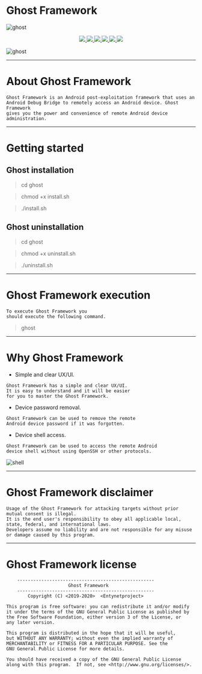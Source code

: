 # Ghost Framework

![ghost](https://user-images.githubusercontent.com/54115104/74161285-c0339000-4c2f-11ea-8c8a-5673cc70a786.jpeg)

<p align="center">
  <a href="http://entynetproject.simplesite.com/">
    <img src="https://img.shields.io/badge/entynetproject-Ivan%20Nikolsky-blue.svg">
  </a> 
  <a href="https://github.com/entynetproject/ghost/releases">
    <img src="https://img.shields.io/github/release/entynetproject/ghost.svg">
  </a>
  <a href="https://wikipedia.org/wiki/Python_(programming_language)">
    <img src="https://img.shields.io/badge/language-python-blue.svg">
 </a>
  <a href="https://github.com/entynetproject/ghost/issues?q=is%3Aissue+is%3Aclosed">
      <img src="https://img.shields.io/github/issues/entynetproject/ghost.svg">
  </a>
  <a href="https://github.com/entynetproject/ghost/wiki">
      <img src="https://img.shields.io/badge/wiki%20-ghost-lightgrey.svg">
 </a>
  <a href="https://twitter.com/entynetproject">
    <img src="https://img.shields.io/badge/twitter-entynetproject-blue.svg">
 </a>
</p>

![ghost](https://user-images.githubusercontent.com/54115104/78134200-6b8ae500-7428-11ea-9b89-0397ed1525e1.png)

***

# About Ghost Framework

```
Ghost Framework is an Android post-exploitation framework that uses an
Android Debug Bridge to remotely access an Android device. Ghost Framework 
gives you the power and convenience of remote Android device administration.
```

***

# Getting started

## Ghost installation

> cd ghost

> chmod +x install.sh

> ./install.sh

## Ghost uninstallation

> cd ghost

> chmod +x uninstall.sh

> ./uninstall.sh

***

# Ghost Framework execution

```
To execute Ghost Framework you 
should execute the following command.
```

> ghost

***

# Why Ghost Framework

 * Simple and clear UX/UI.
```
Ghost Framework has a simple and clear UX/UI. 
It is easy to understand and it will be easier 
for you to master the Ghost Framework.
```
 * Device password removal.
```
Ghost Framework can be used to remove the remote 
Android device password if it was forgotten.
```
 * Device shell access.
```
Ghost Framework can be used to access the remote Android 
device shell without using OpenSSH or other protocols.
``` 

![shell](https://user-images.githubusercontent.com/54115104/78134215-70e82f80-7428-11ea-9d2f-2cf2aa5b9c91.png)

***

# Ghost Framework disclaimer

```
Usage of the Ghost Framework for attacking targets without prior mutual consent is illegal.
It is the end user's responsibility to obey all applicable local, state, federal, and international laws.
Developers assume no liability and are not responsible for any misuse or damage caused by this program.
```
  
***

# Ghost Framework license
```
    ---------------------------------------------------
                       Ghost Framework                 
    ---------------------------------------------------
        Copyright (C) <2019-2020>  <Entynetproject>

This program is free software: you can redistribute it and/or modify
it under the terms of the GNU General Public License as published by
the Free Software Foundation, either version 3 of the License, or
any later version.

This program is distributed in the hope that it will be useful,
but WITHOUT ANY WARRANTY; without even the implied warranty of
MERCHANTABILITY or FITNESS FOR A PARTICULAR PURPOSE. See the
GNU General Public License for more details.

You should have received a copy of the GNU General Public License
along with this program.  If not, see <http://www.gnu.org/licenses/>.
```
